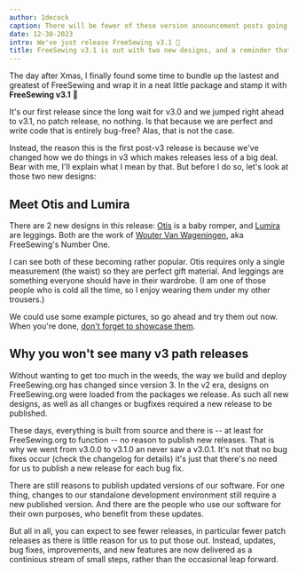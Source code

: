 ```yaml
---
author: 1decock
caption: There will be fewer of these version announcement posts going forward.
date: 12-30-2023
intro: We've just release FreeSewing v3.1 🎉
title: FreeSewing v3.1 is out with two new designs, and a reminder that we now stream updates
---
```


The day after Xmas, I finally found some time to bundle up the lastest and
greatest of FreeSewing and wrap it in a neat little package and stamp it with
**FreeSewing v3.1** 🎉

It's our first release since the long wait for v3.0 and we jumped right ahead
to v3.1, no patch release, no nothing.  Is that because we are perfect and
write code that is entirely bug-free? Alas, that is not the case.

Instead, the reason this is the first post-v3 release is because we've changed
how we do things in v3 which makes releases less of a big deal.  Bear with me,
I'll explain what I mean by that. But before I do so, let's look at those two
new designs:

## Meet Otis and Lumira

There are 2 new designs in this release: [Otis](/designs/otis) is a baby
romper, and [Lumira](/designs/lumira) are leggings.  Both are the work of
[Wouter Van Wageningen](/users/wouter.vdub), aka FreeSewing's Number
One.

I can see both of these becoming rather popular. Otis requires only a single
measurement (the waist) so they are perfect gift material. And leggings are
something everyone should have in their wardrobe. (I am one of those people who
is cold all the time, so I enjoy wearing them under my other trousers.)

We could use some example pictures, so go ahead and try them out now. When
you're done, [don't forget to showcase them](/new/showcase).

## Why you won't see many v3 path releases

Without wanting to get too much in the weeds, the way we build and deploy
FreeSewing.org has changed since version 3.  In the v2 era, designs on
FreeSewing.org were loaded from the packages we release. As such all new
designs, as well as all changes or bugfixes required a new release to be
published.

These days, everything is built from source and there is -- at least for
FreeSewing.org to function -- no reason to publish new releases. That is why we
went from v3.0.0 to v3.1.0 an never saw a v3.0.1. It's not that no bug fixes
occur (check the
changelog
for details) it's just that there's no need for us to publish a new release for
each bug fix.

There are still reasons to publish updated versions of our software.  For one
thing, changes to our standalone development environment still require a new
published version. And there are the people who use our software for their own
purposes, who benefit from these updates.

But all in all, you can expect to see fewer releases, in particular fewer patch
releases as there is little reason for us to put those out.
Instead, updates, bug fixes, improvements, and new features are now delivered
as a continious stream of small steps, rather than the occasional leap forward.
